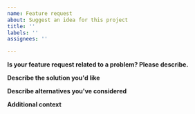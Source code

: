 ```yaml
---
name: Feature request
about: Suggest an idea for this project
title: ''
labels: ''
assignees: ''

---
```


**Is your feature request related to a problem? Please describe.**
<!--- A clear and concise description of what the problem is. Ex. I'm always frustrated when [...] -->

**Describe the solution you'd like**
<!--- A clear and concise description of what you want to happen. -->

**Describe alternatives you've considered**
<!--- A clear and concise description of any alternative solutions or features you've considered. -->

**Additional context**
<!--- How has this issue affected you? What are you trying to accomplish? -->
<!--- Providing context helps us come up with a solution that is most useful in the real world -->
<!--- Add any other context or screenshots about the feature request here. -->
